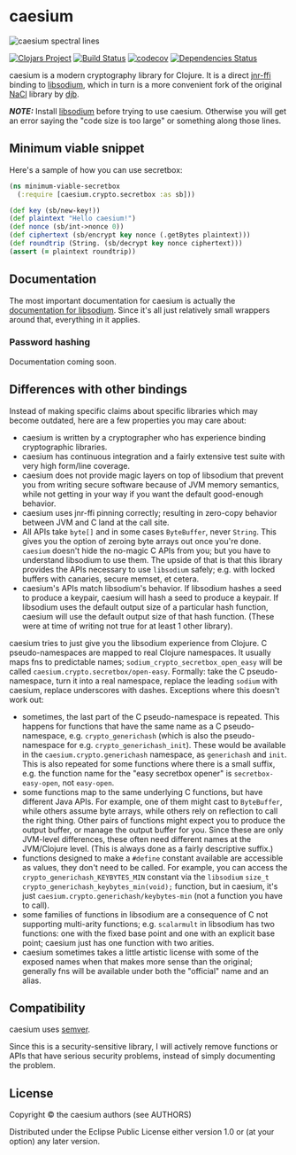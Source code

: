 # caesium

![caesium spectral lines](https://dl.dropboxusercontent.com/u/38476311/Logos/caesium.png)

[![Clojars Project](http://clojars.org/caesium/latest-version.svg)](http://clojars.org/caesium)
[![Build Status](https://travis-ci.org/lvh/caesium.svg?branch=master)](https://travis-ci.org/lvh/caesium)
[![codecov](https://codecov.io/gh/lvh/caesium/branch/master/graph/badge.svg)](https://codecov.io/gh/lvh/caesium)
[![Dependencies Status](https://versions.deps.co/lvh/caesium/status.svg)](https://versions.deps.co/lvh/caesium)

caesium is a modern cryptography library for Clojure. It is a direct
[jnr-ffi][jnr-ffi] binding to [libsodium][libsodium], which in turn is
a more convenient fork of the original [NaCl][nacl] library by
[djb][djb].

[jnr-ffi]: https://github.com/jnr/jnr-ffi
[nacl]: http://nacl.cr.yp.to/.
[djb]: http://cr.yp.to/djb.html
[libsodium]: https://github.com/jedisct1/libsodium

***NOTE:*** Install [libsodium](https://libsodium.gitbook.io/doc/installation) before trying to use caesium. Otherwise you will get an error saying the "code size is too large" or something along those lines.

## Minimum viable snippet

Here's a sample of how you can use secretbox:

``` clojure
(ns minimum-viable-secretbox
  (:require [caesium.crypto.secretbox :as sb]))

(def key (sb/new-key!))
(def plaintext "Hello caesium!")
(def nonce (sb/int->nonce 0))
(def ciphertext (sb/encrypt key nonce (.getBytes plaintext)))
(def roundtrip (String. (sb/decrypt key nonce ciphertext)))
(assert (= plaintext roundtrip))
```

## Documentation

The most important documentation for caesium is actually the
[documentation for libsodium][libsodiumdocs]. Since it's all just relatively
small wrappers around that, everything in it applies.

[libsodiumdocs]: http://doc.libsodium.org

### Password hashing

Documentation coming soon.

## Differences with other bindings

Instead of making specific claims about specific libraries which may become
outdated, here are a few properties you may care about:

* caesium is written by a cryptographer who has experience binding
  cryptographic libraries.
* caesium has continuous integration and a fairly extensive test suite with
  very high form/line coverage.
* caesium does not provide magic layers on top of libsodium that prevent you
  from writing secure software because of JVM memory semantics, while not
  getting in your way if you want the default good-enough behavior.
* caesium uses jnr-ffi pinning correctly; resulting in zero-copy behavior
  between JVM and C land at the call site.
* All APIs take `byte[]` and in some cases `ByteBuffer`, never `String`. This
  gives you the option of zeroing byte arrays out once you're done. `caesium`
  doesn't hide the no-magic C APIs from you; but you have to understand
  libsodium to use them. The upside of that is that this library provides the
  APIs necessary to use `libsodium` safely; e.g. with locked buffers with
  canaries, secure memset, et cetera.
* caesium's APIs match libsodium's behavior. If libsodium hashes a seed to
  produce a keypair, caesium will hash a seed to produce a keypair. If
  libsodium uses the default output size of a particular hash function,
  caesium will use the default output size of that hash function. (These were
  at time of writing not true for at least 1 other library).

caesium tries to just give you the libsodium experience from Clojure. C
pseudo-namespaces are mapped to real Clojure namespaces. It usually maps fns to
predictable names; `sodium_crypto_secretbox_open_easy` will be called
`caesium.crypto.secretbox/open-easy`. Formally: take the C pseudo-namespace,
turn it into a real namespace, replace the leading `sodium` with caesium,
replace underscores with dashes. Exceptions where this doesn't work out:

* sometimes, the last part of the C pseudo-namespace is repeated. This happens
  for functions that have the same name as a C pseudo-namespace,
  e.g. `crypto_generichash` (which is also the pseudo-namespace for
  e.g. `crypto_generichash_init`). These would be available in the
  `caesium.crypto.generichash` namespace, as `generichash` and `init`. This is
  also repeated for some functions where there is a small suffix, e.g. the
  function name for the "easy secretbox opener" is `secretbox-easy-open`, not
  `easy-open`.
* some functions map to the same underlying C functions, but have different
  Java APIs. For example, one of them might cast to `ByteBuffer`, while others
  assume byte arrays, while others rely on reflection to call the right
  thing. Other pairs of functions might expect you to produce the output
  buffer, or manage the output buffer for you. Since these are only JVM-level
  differences, these often need different names at the JVM/Clojure
  level. (This is always done as a fairly descriptive suffix.)
* functions designed to make a `#define` constant available are accessible as
  values, they don't need to be called. For example, you can access the
  `crypto_generichash_KEYBYTES_MIN` constant via the `libsodium` `size_t
  crypto_generichash_keybytes_min(void);` function, but in caesium, it's just
  `caesium.crypto.generichash/keybytes-min` (not a function you have to call).
* some families of functions in libsodium are a consequence of C not
  supporting multi-arity functions; e.g. `scalarmult` in libsodium has two
  functions: one with the fixed base point and one with an explicit base
  point; caesium just has one function with two arities.
* caesium sometimes takes a little artistic license with some of the exposed
  names when that makes more sense than the original; generally fns will be
  available under both the "official" name and an alias.

## Compatibility

caesium uses [semver](http://semver.org/).

Since this is a security-sensitive library, I will actively remove functions
or APIs that have serious security problems, instead of simply documenting the
problem.

## License

Copyright © the caesium authors (see AUTHORS)

Distributed under the Eclipse Public License either version 1.0 or (at
your option) any later version.
